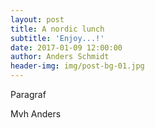 ```yaml
---
layout: post
title: A nordic lunch
subtitle: 'Enjoy...!'
date: 2017-01-09 12:00:00
author: Anders Schmidt
header-img: img/post-bg-01.jpg
---
```



Paragraf&nbsp;

Mvh Anders&nbsp;